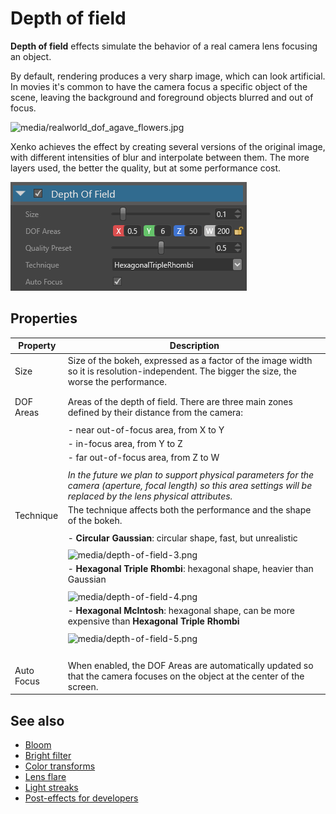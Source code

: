 # Depth of field

**Depth of field** effects simulate the behavior of a real camera lens focusing an object. 

By default, rendering produces a very sharp image, which can look artificial. In movies it's common to have the camera focus a specific object of the scene, leaving the background and foreground objects blurred and out of focus.

![media/realworld_dof_agave_flowers.jpg](media/realworld_dof_agave_flowers.jpg) 

Xenko achieves the effect by creating several versions of the original image, with different intensities of blur and interpolate between them. The more layers used, the better the quality, but at some performance cost. 

![media/depth-of-field-2.png](media/depth-of-field-2.png) 

## Properties


| Property   | Description                                                                                                                                                            |
| ---------- | ---------------------------------------------------------------------------------------------------------------------------------------------------------------------- |
| Size       | Size of the bokeh, expressed as a factor of the image width so it is resolution-independent. The bigger the size, the worse the performance.                                                                   |
|            |                                                                                                                                                                        |
|            |                                                                                                                  |
| DOF Areas  | Areas of the depth of field. There are three main zones defined by their distance from the camera:                                                                         |
|            |                                                                                                                                                                        |
|            | - near out-of-focus area, from X to Y                                                                                                                                  |
|            | - in-focus area, from Y to Z                                                                                                                                           |
|            | - far out-of-focus area, from Z to W                                                                                                                                   |
|            |                                                                                                                                                                        |
|            | *In the future we plan to support physical parameters for the camera (aperture, focal length) so this area settings will be replaced by the lens physical attributes.* |
| Technique  | The technique affects both the performance and the shape of the bokeh.                                                                                                 |
|            |                                                                                                                                                                        |
|            | - **Circular Gaussian**: circular shape, fast, but unrealistic                                                                                                         |
|            |                                                                                                                                                                        |
|            |   ![media/depth-of-field-3.png](media/depth-of-field-3.png)                                                                                                          |
|            | - **Hexagonal Triple Rhombi**: hexagonal shape, heavier than Gaussian                                                                                                  |
|            |                                                                                                                                                                        |
|            |   ![media/depth-of-field-4.png](media/depth-of-field-4.png)                                                                                                          |
|            | - **Hexagonal McIntosh**: hexagonal shape, can be more expensive than **Hexagonal Triple Rhombi**                                                                      |
|            |                                                                                                                                                                        |
|            |   ![media/depth-of-field-5.png](media/depth-of-field-5.png)                                                                                                          |
|            |                                                                                                                                                                        |
|            |                                                                                                                                                                        |
|            |                                                                                                                                                                        |
|            |                                                                                                                                                                        |
| Auto Focus | When enabled, the DOF Areas are automatically updated so that the camera focuses on the object at the center of the screen.                                            |


## See also

* [Bloom](bloom.md)
* [Bright filter](bright-filter.md)
* [Color transforms](color-transforms/index.md)
* [Lens flare](lens-flare.md)
* [Light streaks](light-streaks.md)
* [Post-effects for developers](post-effects-for-developers.md)